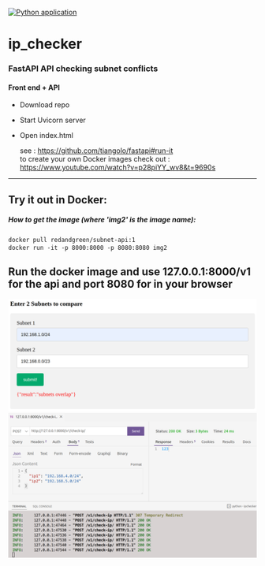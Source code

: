 [![Python application](https://github.com/RGGH/ip_checker/actions/workflows/python-app.yml/badge.svg)](https://github.com/RGGH/ip_checker/actions/workflows/python-app.yml)
<br>
# ip_checker
### FastAPI API checking subnet conflicts
#### Front end + API

* Download repo
* Start Uvicorn server
* Open index.html
  
  see : https://github.com/tiangolo/fastapi#run-it<br>
  to create your own Docker images check out : https://www.youtube.com/watch?v=p28piYY_wv8&t=9690s
---
## Try it out in Docker:

##### How to get the image (where 'img2' is the image name):

    docker pull redandgreen/subnet-api:1
    docker run -it -p 8000:8000 -p 8080:8080 img2

Run the docker image and use 127.0.0.1:8000/v1 for the api and port 8080 for in your browser
---
![img1](https://github.com/RGGH/ip_checker/blob/main/misc/ssx.png)
![img](https://github.com/RGGH/ip_checker/blob/main/misc/screenshot.png)

